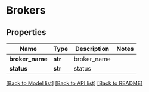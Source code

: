 # Brokers

## Properties
Name | Type | Description | Notes
------------ | ------------- | ------------- | -------------
**broker_name** | **str** | broker_name | 
**status** | **str** | status | 

[[Back to Model list]](../README.md#documentation-for-models) [[Back to API list]](../README.md#documentation-for-api-endpoints) [[Back to README]](../README.md)


